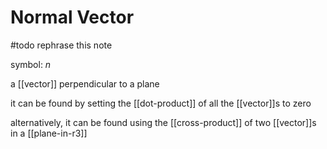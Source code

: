 # Normal Vector

#todo rephrase this note

symbol: $n$

a [[vector]] perpendicular to a plane

it can be found by setting the [[dot-product]] of all the [[vector]]s to zero

alternatively, it can be found using the [[cross-product]] of two [[vector]]s in a [[plane-in-r3]]

